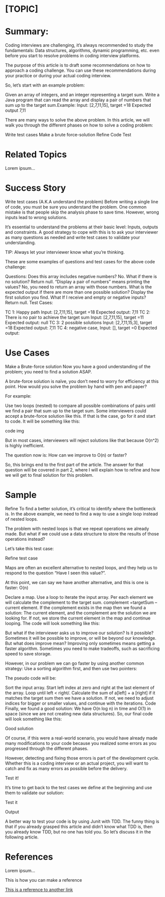 # [TOPIC] 

# Summary:	
Coding interviews are challenging, it’s always recommended to study the fundamentals: Data structures, algorithms, dynamic programming, etc. even before you start to resolve problems in coding interview platforms.

The purpose of this article is to draft some recommendations on how to approach a coding challenge. You can use these recommendations during your practice or during your actual coding interview.

So, let’s start with an example problem:

Given an array of integers, and an integer representing a target sum. Write a Java program that can read the array and display a pair of numbers that sum up to the target sum.Example:
Input:
[2,7,11,15], target =18
Expected output
7,11

There are many ways to solve the above problem. In this article, we will walk you through the different phases on how to solve a coding problem:

Write test cases
Make a brute force-solution
Refine
Code
Test
 
# Related Topics	
 Lorem ipsum... 
 
# Success Story	
Write test cases (A.K.A understand the problem)
Before writing a single line of code, you must be sure you understand the problem. One common mistake is that people skip the analysis phase to save time. However, wrong inputs lead to wrong solutions.

It’s essential to understand the problems at their basic level: Inputs, outputs and constraints. A good strategy to cope with this is to ask your interviewer as many questions as needed and write test cases to validate your understanding.

TIP: Always let your interviewer know what you’re thinking.

These are some examples of questions and test cases for the above code challenge:

Questions:
Does this array includes negative numbers? No.
What if there is no solution? Return null.
“Display a pair of numbers” means printing the values? No, you need to return an array with those numbers.
What is the expected output if there are more than one possible solution? Display the first solution you find.
What If I receive and empty or negative inputs? Return null.
Test Cases:

TC 1: Happy path
Input:	[2,7,11,15], target =18
Expected output:	7,11
TC 2: There is no pair to achieve the target sum
Input:	[2,7,11,15], target =11
Expected output:	null
TC 3: 2 possible solutions
Input:	[2,7,11,15,3], target =18
Expected output:	7,11
TC 4: negative case,
Input:	[], target =0
Expected output:
 
# Use Cases	
Make a Brute-force solution
Now you have a good understanding of the problem; you need to find a solution ASAP.

A brute-force solution is naïve, you don’t need to worry for efficiency at this point. How would you solve the problem by hand with pen and paper?

For example:

Use two loops (nested) to compare all possible combinations of pairs until we find a pair that sum up to the target sum.
Some interviewers could accept a brute-force solution like this. If that is the case, go for it and start to code. It will be something like this:

code img

But in most cases, interviewers will reject solutions like that because O(n^2) is highly inefficient.

The question now is: How can we improve to O(n) or faster?

So, this brings end to the first part of the article. The answer for that question will be covered in part 2, where I will explain how to refine and how we will get to final solution for this problem.
 
# Sample	
Refine
To find a better solution, it’s critical to identify where the bottleneck is. In the above example, we need to find a way to use a single loop instead of nested loops.

The problem with nested loops is that we repeat operations we already made. But what if we could use a data structure to store the results of those operations instead?

Let’s take this test case:

Refine test case

Maps are often an excellent alternative to nested loops, and they help us to respond to the question “Have I seen this value?”.

At this point, we can say we have another alternative, and this is one is faster: O(n)

Declare a map.
Use a loop to iterate the input array.
Per each element we will calculate the complement to the target sum.
complement =targetSum – current element.
If the complement exists in the map then we found a solution: The current element, and the complement are the solution we are looking for.
If not, we store the current element in the map and continue looping.
The code will look something like this:



But what if the interviewer asks us to improve our solution? Is it possible?
Sometimes it will be possible to improve, or will be beyond our knowledge. But what does improve mean? Improving only sometimes means getting a faster algorithm. Sometimes you need to make tradeoffs, such as sacrificing speed to save storage.

However, in our problem we can go faster by using another common strategy: Use a sorting algorithm first, and then use two pointers:



The pseudo code will be:

Sort the input array.
Start left index at zero and right at the last element of the array.
Loop until left < right/.
Calculate the sum of a[left] + a [right] if it matches the target sum then we have a solution.
If not, we need to adjust indices for bigger or smaller values, and continue with the iterations.
Code
Finally, we found a good solution: We have O(n log n) in time and O(1) in space (since we are not creating new data structures). So, our final code will look something like this:

Good solution

Of course, if this were a real-world scenario, you would have already made many modifications to your code because you realized some errors as you progressed through the different phases.

However, detecting and fixing those errors is part of the development cycle. Whether this is a coding interview or an actual project, you will want to catch and fix as many errors as possible before the delivery.

Test it!

It’s time to get back to the test cases we define at the beginning and use them to validate our solution:

Test it

Output

A better way to test your code is by using Junit with TDD. The funny thing is that if you already grasped this article and didn’t know what TDD is, then you already know TDD, but no one has told you. So let’s discuss it in the following article.
 
# References
 Lorem ipsum... 


This is how you can make a reference

[This is a reference to another link](https://www.terraform.io/docs/providers/azurerm/guides/service_principal_client_secret.html)

